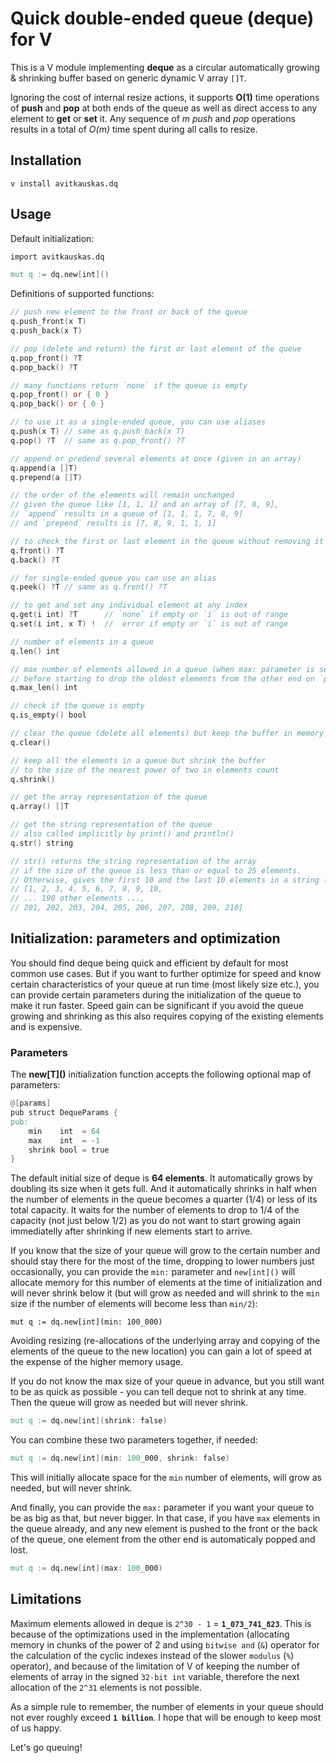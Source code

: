 # Quick double-ended queue (deque) for V

This is a V module implementing **deque** as a circular automatically growing & shrinking buffer based on generic dynamic V array `[]T`.

Ignoring the cost of internal resize actions, it supports **O(1)** time operations of **push** and **pop** at both ends of the queue as well as direct access to any element to **get** or **set** it. Any sequence of *m* *push* and *pop* operations results in a total of *O(m)* time spent during all calls to resize.

## Installation

```shell
v install avitkauskas.dq
```

## Usage

Default initialization:
```v
import avitkauskas.dq

mut q := dq.new[int]()
```

Definitions of supported functions:
```v
// push new element to the front or back of the queue
q.push_front(x T)
q.push_back(x T)

// pop (delete and return) the first or last element of the queue
q.pop_front() ?T
q.pop_back() ?T

// many functions return `none` if the queue is empty
q.pop_front() or { 0 }
q.pop_back() or { 0 }

// to use it as a single-ended queue, you can use aliases
q.push(x T) // same as q.push_back(x T)
q.pop() ?T  // same as q.pop_front() ?T

// append or predend several elements at once (given in an array)
q.append(a []T)
q.prepend(a []T)

// the order of the elements will remain unchanged
// given the queue like [1, 1, 1] and an array of [7, 8, 9],
// `append` results in a queue of [1, 1, 1, 7, 8, 9]
// and `prepend` results is [7, 8, 9, 1, 1, 1]

// to check the first or last element in the queue without removing it
q.front() ?T
q.back() ?T

// for single-ended queue you can use an alias
q.peek() ?T // same as q.front() ?T

// to get and set any individual element at any index
q.get(i int) ?T      // `none` if empty or `i` is out of range
q.set(i int, x T) !  //  error if empty or `i` is out of range

// number of elements in a queue
q.len() int

// max number of elements allowed in a queue (when max: parameter is set)
// before starting to drop the oldest elements from the other end on `push`
q.max_len() int

// check if the queue is empty
q.is_empty() bool

// clear the queue (delete all elements) but keep the buffer in memory
q.clear()

// keep all the elements in a queue but shrink the buffer
// to the size of the nearest power of two in elements count
q.shrink()

// get the array representation of the queue
q.array() []T

// get the string representation of the queue
// also called implicitly by print() and println()
q.str() string

// str() returns the string representation of the array
// if the size of the queue is less than or equal to 25 elements.
// Otherwise, gives the first 10 and the last 10 elements in a string like
// [1, 2, 3, 4, 5, 6, 7, 8, 9, 10,
// ... 190 other elements ...,
// 201, 202, 203, 204, 205, 206, 207, 208, 209, 210]
```

## Initialization: parameters and optimization

You should find deque being quick and efficient by default for most common use cases. But if you want to further optimize for speed and know certain characteristics of your queue at run time (most likely size etc.), you can provide certain parameters during the initialization of the queue to make it run faster. Speed gain can be significant if you avoid the queue growing and shrinking as this also requires copying of the existing elements and is expensive.

### Parameters

The **new\[T\]()** initialization function accepts the following optional map of parameters:
```v
@[params]
pub struct DequeParams {
pub:
	min    int  = 64
	max    int  = -1
	shrink bool = true
}
```

The default initial size of deque is **64 elements**.
It automatically grows by doubling its size when it gets full.
And it automatically shrinks in half when the number of elements in the queue becomes a quarter (1/4) or less of its total capacity. It waits for the number of elements to drop to 1/4 of the capacity (not just below 1/2) as you do not want to start growing again immediatelly after shrinking if new elements start to arrive.

If you know that the size of your queue will grow to the certain number and should stay there for the most of the time, dropping to lower numbers just occasionally, you can provide the `min:` parameter and `new[int]()` will allocate memory for this number of elements at the time of initialization and will never shrink below it (but will grow as needed and will shrink to the `min` size if the number of elements will become less than `min/2`):
```
mut q := dq.new[int](min: 100_000)
```
Avoiding resizing (re-allocations of the underlying array and copying of the elements of the queue to the new location) you can gain a lot of speed at the expense of the higher memory usage.

If you do not know the max size of your queue in advance, but you still want to be as quick as possible - you can tell deque not to shrink at any time. Then the queue will grow as needed but will never shrink.
```v
mut q := dq.new[int](shrink: false)
```

You can combine these two parameters together, if needed:
```v
mut q := dq.new[int](min: 100_000, shrink: false)
```
This will initially allocate space for the `min` number of elements, will grow as needed, but will never shrink.

And finally, you can provide the `max:` parameter if you want your queue to be as big as that, but never bigger. In that case, if you have `max` elements in the queue already, and any new element is pushed to the front or the back of the queue, one element from the other end is automaticaly popped and lost.
```v
mut q := dq.new[int](max: 100_000)
```

## Limitations

Maximum elements allowed in deque is `2^30 - 1` = **`1_073_741_823`**. This is because of the optimizations used in the implementation (allocating memory in chunks of the power of 2 and using `bitwise and` (`&`) operator for the calculation of the cyclic indexes instead of the slower `modulus` (`%`) operator), and because of the limitation of V of keeping the number of elements of array in the signed `32-bit int` variable, therefore the next allocation of the `2^31` elements is not possible.

As a simple rule to remember, the number of elements in your queue should not ever roughly exceed **`1 billion`**. I hope that will be enough to keep most of us happy.

Let's go queuing!
